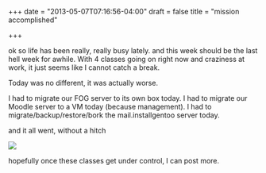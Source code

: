 +++
date = "2013-05-07T07:16:56-04:00"
draft = false
title = "mission accomplished"

+++

ok so life has been really, really busy lately.  and this week should be the last hell week for awhile.  With 4 classes going on right now and craziness at work, it just seems like I cannot catch a break.

Today was no different, it was actually worse.

I had to migrate our FOG server to its own box today.
I had to migrate our Moodle server to a VM today (because management).
I had to migrate/backup/restore/bork the mail.installgentoo server today.

and it all went, without a hitch

![](https://banana.fish/files/img/blog/mission.jpg)


hopefully once these classes get under control, I can post more.

